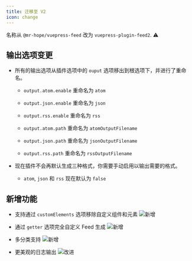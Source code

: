 ```yaml
---
title: 迁移至 V2
icon: change
---
```


名称从 `@mr-hope/vuepress-feed` 改为 `vuepress-plugin-feed2`. ⚠

## 输出选项变更

- 所有的输出选项从插件选项中的 `ouput` 选项移出到根选项下，并进行了重命名。

  - `output.atom.enable` 重命名为 `atom`

  - `output.json.enable` 重命名为 `json`

  - `output.rss.enable` 重命名为 `rss`

  - `output.atom.path` 重命名为 `atomOutputFilename`

  - `output.json.path` 重命名为 `jsonOutputFilename`

  - `output.rss.path` 重命名为 `rssOutputFilename`

- 现在插件不会再默认生成三种格式，你需要手动启用以输出需要的格式。

  - `atom`, `json` 和 `rss` 现在默认为 `false`

## 新增功能

- 支持通过 `customElements` 选项移除自定义组件和元素 ![新增](https://img.shields.io/badge/-新增-brightgreen)

- 通过 `getter` 选项完全自定义 Feed 生成 ![新增](https://img.shields.io/badge/-新增-brightgreen)

- 多分类支持 ![新增](https://img.shields.io/badge/-新增-brightgreen)

- 更美观的日志输出 ![改进](https://img.shields.io/badge/-改进-blue)
